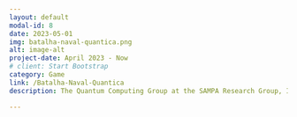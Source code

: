 ```yaml
---
layout: default
modal-id: 8
date: 2023-05-01
img: batalha-naval-quantica.png
alt: image-alt
project-date: April 2023 - Now
# client: Start Bootstrap
category: Game
link: /Batalha-Naval-Quantica
description: The Quantum Computing Group at the SAMPA Research Group, Institute of Physics – University of São Paulo (USP) focuses on the development and application of computational methods to study quantum systems and materials. Our research explores quantum simulation techniques aimed at understanding the ground-state properties of matter, catalytic processes, and the electronic structure of complex systems. We combine quantum computing algorithms with numerical approaches such as Monte Carlo methods, variational techniques, and many-body approximations to model realistic materials with high accuracy and scalability. By bridging quantum information science and computational physics, our goal is to build new paradigms for simulating matter and advancing the predictive power of quantum technologies in materials science and chemistry.

---
```

